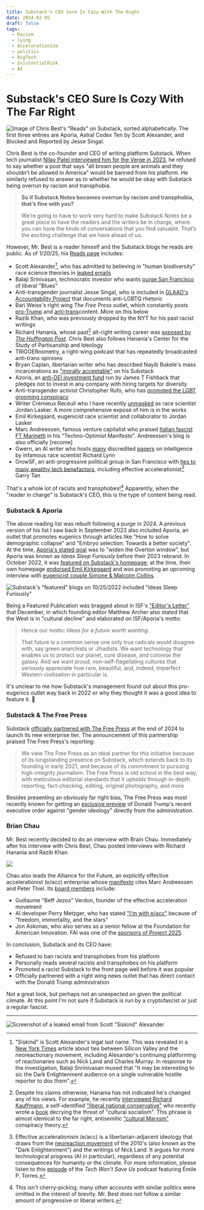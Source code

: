 ```yaml
---
title: Substack's CEO Sure Is Cozy With The Right
date: 2024-02-05
draft: false
tags:
  - Racism
  - lying
  - Accelerationism
  - politics
  - BigTech
  - ExistentialRisk
  - AI
---
```

# Substack's CEO Sure Is Cozy With The Far Right
![Image of Chris Best's "Reads" on Substack, sorted alphabetically. The first three entries are Aporia, Astral Codex Ten by Scott Alexander, and Blocked and Reported by Jesse Singal.](../images/chris-best-thread/chris-best-thread-emojis.png)

Chris Best is the co-founder and CEO of writing platform Substack. When tech journalist [Nilay Patel interviewed him for the Verge in 2023](https://www.theverge.com/23681875/substack-notes-twitter-elon-musk-content-moderation-free-speech), he refused to say whether a post that says "all brown people are animals and they shouldn’t be allowed in America" would be banned from his platform. He similarly refused to answer as to whether he would be okay with Substack being overrun by racism and transphobia.

>**So if Substack Notes becomes overrun by racism and transphobia, that’s fine with you?**
>
> We’re going to have to work very hard to make Substack Notes be a great place to have the readers and the writers be in charge, where you can have the kinds of conversations that you find valuable. That’s the exciting challenge that we have ahead of us.

However, Mr. Best is a reader himself and the Substack blogs he reads are public. As of 1/20/25, his [Reads page](https://substack.com/@cb) includes:
- Scott Alexander[^1], who has admitted to believing in "human biodiversity" race science theories in [leaked emails](https://x.com/thecollegehill/status/1886179744296710281)
- Balaji Srinivasan, technocratic investor who wants [purge San Francisco](https://newrepublic.com/article/180487/balaji-srinivasan-network-state-plutocrat) of liberal "Blues"
- Anti-transgender journalist Jesse Singal, who is included in [GLAAD's Accountability Project](https://glaad.org/gap/jesse-singal/) that documents anti-LGBTQ rhetoric
- Bari Weiss's right wing *The Free Press* outlet, which constantly posts [pro-Trump](https://www.thefp.com/s/us-politics) and [anti-trans](https://www.thefp.com/t/gender)content. More on this below
- Razib Khan, who was previously dropped by the NYT for his past racist writings
- Richard Hanania, whose past[^2] alt-right writing career was [exposed by *The Huffington Post*](https://www.huffpost.com/entry/richard-hanania-white-supremacist-pseudonym-richard-hoste_n_64c93928e4b021e2f295e817). Chris Best also follows Hanania's Center for the Study of Partisanship and Ideology
- TRIGGERnometry, a right-wing podcast that has repeatedly broadcasted anti-trans opinions
- Bryan Caplan, libertarian writer who has described Nayib Bukele's mass incarcerations as ["morally acceptable"](https://www.betonit.ai/p/the-justice-of-bukele) on his Substack
- Azoria, an [anti-DEI investment fund](https://nypost.com/2024/12/14/opinion/a-new-investment-fund-is-saying-no-to-dei-focused-companies/) run by James T Fishback that pledges not to invest in any company with hiring targets for diversity
- Anti-transgender activist Christopher Rufo, who has [promoted the LGBT grooming conspiracy](https://www.npr.org/2022/05/11/1096623939/accusations-grooming-political-attack-homophobic-origins)
- Writer Crémieux Receuil who I have recently [unmasked](https://x.com/thecollegehill/status/1847372903077335501) as race scientist Jordan Lasker. A more comprehensive exposé of him is in the works
- Emil Kirkegaard, eugenicist race scientist and collaborator to Jordan Lasker
- Marc Andreessen, famous venture capitalist who praised [Italian fascist FT Marinetti](https://www.vice.com/en/article/major-tech-investor-calls-architect-of-fascism-a-saint-in-unhinged-manifesto/) in his "Techno-Optimist Manifesto". Andreessen's blog is also officially [recome]
- Gwern, an AI writer who hosts [many](https://gwern.net/doc/iq/1980-lynn-2.pdf) discredited [papers](https://gwern.net/doc/genetics/selection/natural/human/dysgenics/1996-lynn-dysgenics.pdf)  on intelligence by infamous race scientist Richard Lynn 
- GrowSF, an anti-progressive political group in San Francisco with [ties to many wealthy tech benefactors](https://missionlocal.org/2024/09/follow-the-money-farrell-ramps-up-fundraising-growsf-starts-spending/), including effective accelerationist[^3] Garry Tan

That's a whole lot of racists and transphobes![^4] Apparently, when the "reader in charge" is Substack's CEO, this is the type of content being read.

### Substack & Aporia

The above reading list was rebuilt following a purge in 2024. A previous version of his list I saw back in September 2023 also included Aporia, an outlet that promotes eugenics through articles like "How to solve demographic collapse" and "Embryo selection: Towards a better society". At the time, [Aporia's stated goal](https://web.archive.org/web/20231001162948/https://www.aporiamagazine.com/) was to "widen the Overton window", but Aporia was known as *Ideas Sleep Furiously* before their 2023 rebrand. In October 2022, it was [featured on Substack's homepage](https://web.archive.org/web/20221025052652/https://substack.com/); at the time, their own homepage [endorsed Emil Kirkegaard](https://web.archive.org/web/20221025001135/https://ideassleepfuriously.substack.com/) and was promoting an upcoming interview with [eugenicist couple Simone & Malcolm Collins](https://investigations.hopenothate.org.uk/inside-pronatalism/). 

![Substack's "featured" blogs on 10/25/2022 included "Ideas Sleep Furiously"](../images/chris-best-thread/isf-aporia-substack-feature-10-25-2022.png)

Being a Featured Publication was bragged about in ISF's ["Editor's Letter"](https://www.aporiamagazine.com/p/isf-editors-letter-2022) that December, in which founding editor Matthew Archer also stated that the West is in "cultural decline" and elaborated on ISF/Aporia's motto:
>Hence our motto: _Ideas for a future worth wanting._
>
>That future is a common sense one only true radicals would disagree with, say green anarchists or Jihadists. We want technology that enables us to protect our planet, cure disease, and colonise the galaxy. And we want proud, non-self-flagellating cultures that seriously appreciate how rare, beautiful, and, indeed, imperfect Western civilisation in particular is.

It's unclear to me how Substack's management found out about this pro-eugenics outlet way back in 2022 or why they thought it was a good idea to feature it. 🤔
### Substack & The Free Press

Substack [officially partnered with The Free Press](https://on.substack.com/p/the-new-media-powered-by-substack) at the end of 2024 to launch its new enterprise tier. The announcement of this partnership praised The Free Press's reporting:
>We view The Free Press as an ideal partner for this initiative because of its longstanding presence on Substack, which extends back to its founding in early 2021, and because of its commitment to pursuing high-integrity journalism. The Free Press is old school in the best way, with meticulous editorial standards that it upholds through in-depth reporting, fact-checking, editing, original photography, and more

Besides presenting an obviously far right bias, The Free Press was most recently known for getting an [exclusive preview](https://www.thefp.com/p/trumps-day-one-executive-order-male-female-gender-ideology-pronouns) of Donald Trump's recent executive order against "gender ideology" directly from the administration.

### Brian Chau

Mr. Best recently decided to do an interview with Brain Chau. Immediately after his interview with Chris Best, Chau posted interviews with Richard Hanania and Razib Khan.

![](../images/chris-best-thread/brian-chaus-interviews-01-29.png)

Chau also leads the Alliance for the Future, an explicitly effective accelerationist (e/acc) enterprise whose [manifesto](https://www.fromthenew.world/p/the-alliance-for-the-future-manifesto) cites Marc Andreessen and Peter Thiel. Its [board members](https://www.affuture.org/about/) include:
- Guillaume "Beff Jezos" Verdon, founder of the effective acceleration movement
- AI developer Perry Metzger, who has stated ["I'm with e/acc"](https://x.com/perrymetzger/status/1759710764229644379) because of "freedom, immortality, and the stars"
- Jon Askonas, who also serves as a senior fellow at the Foundation for American Innovation. FAI was one of the [sponsors of Project 2025](https://www.heritage.org/press/project-2025-reaches-100-coalition-partners-continues-grow-preparation-next-president).

In conclusion, Substack and its CEO have:
- Refused to ban racists and transphobes from his platform
- Personally reads several racists and transphobes on his platform
- Promoted a racist Substack to the front page well before it was popular
- Officially partnered with a right wing news outlet that has direct contact with the Donald Trump administration

Not a great look, but perhaps not an unexpected on given the political climate. At this point I'm not sure if Substack is run by a cryptofascist or just a regular fascist.

---

[^1]: "Siskind" is Scott Alexander's legal last name. This was revealed in a [New York Times](https://www.nytimes.com/2021/02/13/technology/slate-star-codex-rationalists.html) article about ties between Silicon Valley and the neoreactionary movement, including Alexander's continuing platforming of reactionaries such as Nick Land and Charles Murray. In response to the investigation, Balaji Snrinivasan mused that "it may be interesting to sic the Dark Enlightenment audience on a single vulnerable hostile reporter to dox them".

![Screenshot of a leaked email from Scott "Siskind" Alexander](../images/chris-best-thread/scott-hbd-email.png)

[^2]: Despite his claims otherwise, Hanania has not indicated he's changed any of his views. For example, he recently [interviewed Richard Kauffmann](https://www.cspicenter.com/p/how-the-race-taboo-swallowed-our), a self-identified ["liberal national conservative"](https://thecritic.co.uk/why-i-am-a-liberal-national-conservative/) who recently wrote a [book](https://www.amazon.com/Taboo-Making-Produced-Cultural-Revolution-ebook/dp/B0CKFD8Z16) decrying the threat of "cultural socialism". This phrase is almost identical to the far right, antisemitic ["cultural Marxsm"](https://www.splcenter.org/resources/reports/cultural-marxism-catching/) conspiracy theory.

[^3]: Effective accelerationism (e/acc) is a libertarian-adjacent ideology that draws from the [neoreaction movement](https://hopenothate.org.uk/2018/12/01/silicon-valleys-dark-enlightenment-neoreactionaries-world-tech/) of the 2010's (also known as the "Dark Enlightenment") and the writings of Nick Land. It argues for more technological progress (AI in particular), regardless of any potential consequences for humanity or the climate. For more information, please listen to this [episode](https://techwontsave.us/episode/198_how_effective_accelerationism_divides_silicon_valley_w_emile_torres) of the *Tech Won't Save Us* podcast featuring Émile P. Torres.

[^4]: This isn't cherry-picking; many other accounts with similar politics were omitted in the interest of brevity. Mr. Best does not follow a similar amount of progressive or liberal writers.